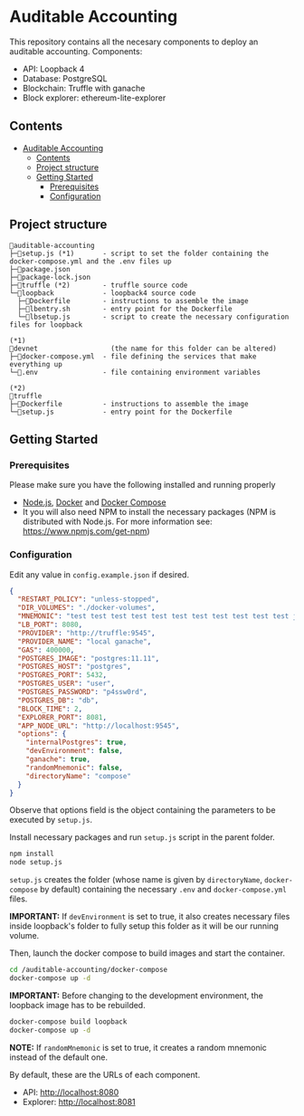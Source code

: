 # Auditable Accounting

This repository contains all the necesary components to deploy an auditable accounting.
Components:

* API: Loopback 4
* Database: PostgreSQL
* Blockchain: Truffle with ganache
* Block explorer: ethereum-lite-explorer

## Contents
<!-- TOC -->
- [Auditable Accounting](#auditable-accounting)
  - [Contents](#contents)
  - [Project structure](#project-structure)
  - [Getting Started](#getting-started)
    - [Prerequisites](#prerequisites)
    - [Configuration](#configuration)
<!-- /TOC -->

## Project structure

```
📁auditable-accounting
├─📄setup.js (*1)       - script to set the folder containing the docker-compose.yml and the .env files up
├─📄package.json        
├─📄package-lock.json
├─📁truffle (*2)        - truffle source code
└─📁loopback            - loopback4 source code
  ├─🐳Dockerfile        - instructions to assemble the image
  ├─📄lbentry.sh        - entry point for the Dockerfile
  └─📄lbsetup.js        - script to create the necessary configuration files for loopback

(*1)
📁devnet                  (the name for this folder can be altered)
├─🐳docker-compose.yml  - file defining the services that make everything up
└─📄.env                - file containing environment variables

(*2)
📁truffle
├─🐳Dockerfile          - instructions to assemble the image
└─📄setup.js            - entry point for the Dockerfile
```

## Getting Started

### Prerequisites

Please make sure you have the following installed and running properly

* [Node.js](https://nodejs.org/en/download/), [Docker](https://www.docker.com/) and [Docker Compose](https://docs.docker.com/compose/install/)
* It you will also need NPM to install the necessary packages (NPM is distributed with Node.js. For more information see: <https://www.npmjs.com/get-npm>)

### Configuration

Edit any value in `config.example.json` if desired.

```json
{
  "RESTART_POLICY": "unless-stopped",
  "DIR_VOLUMES": "./docker-volumes",
  "MNEMONIC": "test test test test test test test test test test test junk",
  "LB_PORT": 8080,
  "PROVIDER": "http://truffle:9545",
  "PROVIDER_NAME": "local ganache",
  "GAS": 400000,
  "POSTGRES_IMAGE": "postgres:11.11",
  "POSTGRES_HOST": "postgres",
  "POSTGRES_PORT": 5432,
  "POSTGRES_USER": "user",
  "POSTGRES_PASSWORD": "p4ssw0rd",
  "POSTGRES_DB": "db",
  "BLOCK_TIME": 2,
  "EXPLORER_PORT": 8081,
  "APP_NODE_URL": "http://localhost:9545",
  "options": {
    "internalPostgres": true,
    "devEnvironment": false,
    "ganache": true,
    "randomMnemonic": false,
    "directoryName": "compose"
  }
}
```

Observe that options field is the object containing the parameters to be executed by `setup.js`.

Install necessary packages and run `setup.js` script in the parent folder.

```bash
npm install 
node setup.js
```

`setup.js` creates the folder (whose name is given by `directoryName`, `docker-compose` by default) containing the necessary `.env` and `docker-compose.yml` files.

**IMPORTANT:** If `devEnvironment` is set to true, it also creates necessary files inside loopback's folder to fully setup this folder as it will be our running volume.

Then, launch the docker compose to build images and start the container.

```bash
cd /auditable-accounting/docker-compose
docker-compose up -d
```

**IMPORTANT:** Before changing to the development environment, the loopback image has to be rebuilded.

```bash
docker-compose build loopback
docker-compose up -d
```

**NOTE:** If `randomMnemonic` is set to true, it creates a random mnemonic instead of the default one.

By default, these are the URLs of each component.

* API: <http://localhost:8080>
* Explorer: <http://localhost:8081>
